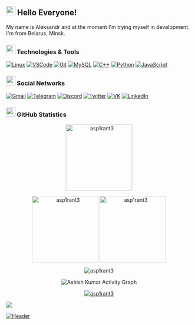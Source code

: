 ## <img src="https://github.com/asp1rant3/asp1rant3/blob/main/assets/yodasmile.gif" width="25px"> Hello Everyone! 

My name is Aleksandr and at the moment I'm trying myself in development. I'm from Belarus, Minsk.   

### <img src="https://github.com/asp1rant3/asp1rant3/blob/main/assets/cockroach.gif" width="25px"> Technologies & Tools

[![Linux](https://img.shields.io/badge/-Linux-1e1f26?style=for-the-badge&logo=Linux)](https://wikipedia.org/wiki/Linux)
[![VSCode](https://img.shields.io/badge/-VSCode-1e1f26?style=for-the-badge&logo=VisualStudioCode)](https://wikipedia.org/wiki/Visual_Studio_Code)
[![Git](https://img.shields.io/badge/-Git-1e1f26?style=for-the-badge&logo=Git)](https://wikipedia.org/wiki/Git)
[![MySQL](https://img.shields.io/badge/-MySQL-1e1f26?style=for-the-badge&logo=MySQL)](https://wikipedia.org/wiki/MySQL)
[![C++](https://img.shields.io/badge/-C++-1e1f26?style=for-the-badge&logo=C%2b%2b)](https://wikipedia.org/wiki/C%2B%2B)
[![Python](https://img.shields.io/badge/-Python-1e1f26?style=for-the-badge&logo=Python)](https://wikipedia.org/wiki/Python)
[![JavaScript](https://img.shields.io/badge/-JavaScript-1e1f26?style=for-the-badge&logo=JavaScript)](https://wikipedia.org/wiki/JavaScript)

### <img src="https://github.com/asp1rant3/asp1rant3/blob/main/assets/idk.gif" width="25px"> Social Networks

[![Gmail](https://img.shields.io/badge/-Gmail-1e1f26?style=for-the-badge&logo=Gmail)](https://mailhide.io/e/jUcMyHpo)
[![Telegram](https://img.shields.io/badge/-Telegram-1e1f26?style=for-the-badge&logo=Telegram)](https://t.me/asp1rant3)
[![Discord](https://img.shields.io/badge/-Discord-1e1f26?style=for-the-badge&logo=Discord)](https://discord.com/users/318032796088008706)
[![Twitter](https://img.shields.io/badge/-Twitter-1e1f26?style=for-the-badge&logo=Twitter)](https://twitter.com/asp1rant3)
[![VK](https://img.shields.io/badge/-VK-1e1f26?style=for-the-badge&logo=VK)](https://vk.com/asp1rant3)
[![LinkedIn](https://img.shields.io/badge/-LinkedIn-1e1f26?style=for-the-badge&logo=LinkedIn)](https://www.linkedin.com/in/asp1rant3/)

### <img src="https://github.com/asp1rant3/asp1rant3/blob/main/assets/PepeDisco.gif" width="25px"> GitHub Statistics

<p align="center"><img height="180em" src="https://github-profile-summary-cards.vercel.app/api/cards/profile-details?username=asp1rant3&theme=github_dark" alt="asp1rant3" align = "center"/></p>

<p align="center"><img height="180em" src="https://github-readme-stats.vercel.app/api?username=asp1rant3&hide_border=true&count_private=false&layout=compact&hide_title=true&show_icons=true&theme=dark&icon_color=5194f0&bg_color=0d1117" alt="asp1rant3" align = "center"/>
<img height="180em" src="https://github-readme-stats.vercel.app/api/top-langs/?username=asp1rant3&hide=html&layout=compact&hide_border=true&hide_title=false&theme=dark&icon_color=5194f0&bg_color=0d1117" alt="asp1rant3" align = "center"/></p>

<p align="center"><img src="https://github-readme-streak-stats.herokuapp.com/?user=asp1rant3&theme=black-ice&hide_border=true&stroke=0000&background=0D1117&ring=e05397&fire=e05397&currStreakLabel=e05397" alt="asp1rant3" /></p>

<p align="center"<a href="#"><img alt="Ashish Kumar Activity Graph" src="https://activity-graph.herokuapp.com/graph?username=asp1rant3&bg_color=0D1117&color=e05397&line=e05397&point=FFFFFF&hide_border=true&" /></a></p>

<p align="center"> <a href="https://github.com/asp1rant3"><img src="https://github-profile-trophy.vercel.app/?username=asp1rant3&margin-w=5&theme=radical" alt="asp1rant3" /></a> </p>

<p>
  <img src="https://visitor-badge.glitch.me/badge?page_id=asp1rant3.visitor-badge&color=5194f0" />
</p>

[![Header](https://github.com/asp1rant3/asp1rant3/blob/main/assets/header.png)](https://github.com/asp1rant3)
